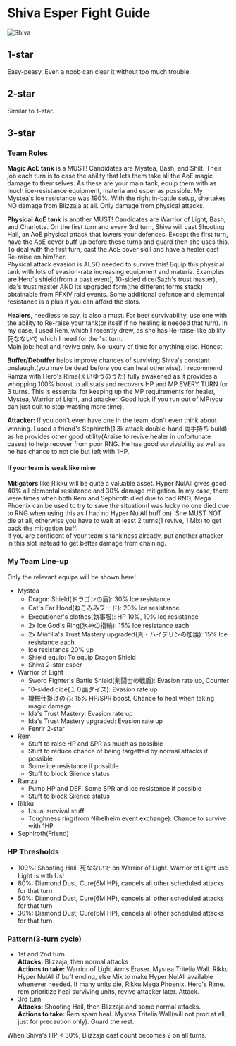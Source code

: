 # Shiva Esper Fight Guide
![Shiva](http://vignette2.wikia.nocookie.net/finalfantasy/images/2/21/FFBE_Shiva_Artwork_3.png/revision/latest?cb=20160310172459)

## 1-star
Easy-peasy. Even a noob can clear it without too much trouble.

## 2-star
Similar to 1-star.

## 3-star
### Team Roles
**Magic AoE tank** is a MUST! Candidates are Mystea, Bash, and Shilt. Their job each turn is to case the ability that lets them take all the AoE magic damage to themselves. As these are your main tank, equip them with as much ice-resistance equipment, materia and esper as possible. My Mystea's ice resistance was 190%. With the right in-battle setup, she takes NO damage from Blizzaja at all. Only damage from physical attacks.  

**Physical AoE tank** is another MUST! Candidates are Warrior of Light, Bash, and Charlotte. On the first turn and every 3rd turn, Shiva will cast Shooting Hail, an AoE physical attack that lowers your defences. Except the first turn, have the AoE cover buff up before these turns and guard then she uses this. To deal with the first turn, cast the AoE cover skill and have a healer cast Re-raise on him/her.  
Physical attack evasion is ALSO needed to survive this! Equip this physical tank with lots of evasion-rate increasing equipment and materia. Examples are Hero's shield(from a past event), 10-sided dice(Sazh's trust master), Ida's trust master AND its upgraded form(the different forms stack) obtainable from FFXIV raid events. Some additional defence and elemental resistance is a plus if you can afford the slots.  

**Healers**, needless to say, is also a must. For best survivability, use one with the ability to Re-raise your tank(or itself if no healing is needed that turn). In my case, I used Rem, which I recently drew, as she has Re-raise-like ability 死なないで which I need for the 1st turn.   
Main job: heal and revive only. No luxury of time for anything else. Honest.  

**Buffer/Debuffer** helps improve chances of surviving Shiva's constant onslaught(you may be dead before you can heal otherwise). I recommend Ramza with Hero's Rime(えいゆうのうた) fully awakened as it provides a whopping 100% boost to all stats and recovers HP and MP EVERY TURN for 3 turns. This is essential for keeping up the MP requirements for healer, Mystea, Warrior of Light, and attacker. Good luck if you run out of MP(you can just quit to stop wasting more time).

**Attacker:** If you don't even have one in the team, don't even think about winning. I used a friend's Sephiroth(1.3k attack double-hand 両手持ち build) as he provides other good utility(Araise to revive healer in unfortunate cases) to help recover from poor RNG. He has good survivability as well as he has chance to not die but left with 1HP.  

#### If your team is weak like mine
**Mitigators** like Rikku will be quite a valuable asset. Hyper NulAll gives good 40% all elemental resistance and 30% damage mitigation. In my case, there were times when both Rem and Sephiroth died due to bad RNG, Mega Phoenix can be used to try to save the situation(I was lucky no one died due to RNG when using this as I had no Hyper NulAll buff on). She MUST NOT die at all, otherwise you have to wait at least 2 turns(1 revive, 1 Mix) to get back the mitigation buff.  
If you are confident of your team's tankiness already, put another attacker in this slot instead to get better damage from chaining.

### My Team Line-up
Only the relevant equips will be shown here!
* Mystea
  * Dragon Shield(ドラゴンの盾): 30% Ice resistance
  * Cat's Ear Hood(ねこみみフード): 20% Ice resistance
  * Executioner's clothes(執事服): HP 10%, 10% Ice resistance
  * 2x Ice God's Ring(氷神の指輪): 15% Ice resistance each
  * 2x Minfilla's Trust Mastery upgraded(真・ハイデリンの加護): 15% Ice resistance each
  * Ice resistance 20% up
  * Shield equip: To equip Dragon Shield
  * Shiva 2-star esper
* Warrior of Light
  * Sword Fighter's Battle Shield(剣闘士の戦盾): Evasion rate up, Counter
  * 10-sided dice(１０面ダイス): Evasion rate up
  * 機械仕掛けの心: 15% HP/SPR boost, Chance to heal when taking magic damage
  * Ida's Trust Mastery: Evasion rate up
  * Ida's Trust Mastery upgraded: Evasion rate up
  * Fenrir 2-star
* Rem
  * Stuff to raise HP and SPR as much as possible
  * Stuff to reduce chance of being targetted by normal attacks if possible
  * Some ice resistance if possible
  * Stuff to block Silence status
* Ramza
  * Pump HP and DEF. Some SPR and ice resistance if possible
  * Stuff to block Silence status
* Rikku
  * Usual survival stuff
  * Toughness ring(from Nibelheim event exchange): Chance to survive with 1HP
* Sephiroth(Friend)

### HP Thresholds
* 100%: Shooting Hail. 死なないで on Warrior of Light. Warrior of Light use Light is with Us!
* 80%: Diamond Dust, Cure(6M HP), cancels all other scheduled attacks for that turn
* 50%: Diamond Dust, Cure(6M HP), cancels all other scheduled attacks for that turn
* 30%: Diamond Dust, Cure(6M HP), cancels all other scheduled attacks for that turn

### Pattern(3-turn cycle)
* 1st and 2nd turn  
**Attacks:** Blizzaja, then normal attacks  
**Actions to take:** Warrior of Light Arms Eraser. Mystea Tritelia Wall. Rikku Hyper NulAll if buff ending, else Mix to make Hyper NulAll available whenever needed. If many units die, Rikku Mega Phoenix. Hero's Rime. rem prioritize heal surviving units, revive attacker later. Attack.  
* 3rd turn  
**Attacks:** Shooting Hail, then Blizzaja and some normal attacks.  
**Actions to take:** Rem spam heal. Mystea Tritelia Wall(will not proc at all, just for precaution only). Guard the rest.

When Shiva's HP < 30%, Blizzaja cast count becomes 2 on all turns.

